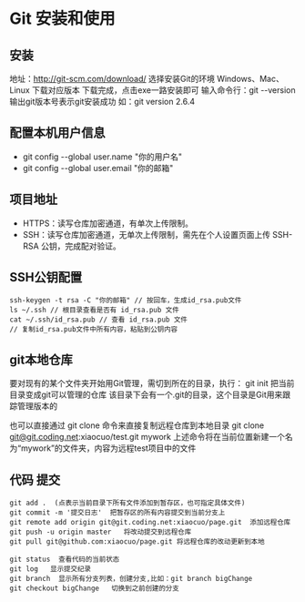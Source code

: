 # Git 安装和使用

## 安装
  
地址：http://git-scm.com/download/
选择安装Git的环境 Windows、Mac、Linux 下载对应版本
下载完成，点击exe一路安装即可
输入命令行：git --version
输出git版本号表示git安装成功 如：git version 2.6.4

## 配置本机用户信息

+ git config --global user.name "你的用户名"
+ git config --global user.email "你的邮箱"

## 项目地址

+ HTTPS：读写仓库加密通道，有单次上传限制。
+ SSH：读写仓库加密通道，无单次上传限制，需先在个人设置页面上传 SSH-RSA 公钥，完成配对验证。

## SSH公钥配置

```code
ssh-keygen -t rsa -C "你的邮箱" // 按回车，生成id_rsa.pub文件
ls ~/.ssh // 根目录查看是否有 id_rsa.pub 文件
cat ~/.ssh/id_rsa.pub // 查看 id_rsa.pub 文件
// 复制id_rsa.pub文件中所有内容，粘贴到公钥内容
```

## git本地仓库

要对现有的某个文件夹开始用Git管理，需切到所在的目录，执行：
git init   把当前目录变成git可以管理的仓库
该目录下会有一个.git的目录，这个目录是Git用来跟踪管理版本的

也可以直接通过 git clone 命令来直接复制远程仓库到本地目录
git clone git@git.coding.net:xiaocuo/test.git mywork
上述命令将在当前位置新建一个名为“mywork”的文件夹，内容为远程test项目中的文件

## 代码 提交

```code
git add .  (点表示当前目录下所有文件添加到暂存区，也可指定具体文件)
git commit -m '提交日志'  把暂存区的所有内容提交到当前分支上
git remote add origin git@git.coding.net:xiaocuo/page.git  添加远程仓库
git push -u origin master   将改动提交到远程仓库
git pull git@github.com:xiaocuo/page.git 将远程仓库的改动更新到本地

git status  查看代码的当前状态
git log   显示提交纪录
git branch  显示所有分支列表，创建分支,比如：git branch bigChange
git checkout bigChange   切换到之前创建的分支
```
